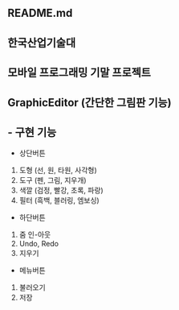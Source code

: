 ## README.md

## 한국산업기술대
## 모바일 프로그래밍 기말 프로젝트
## GraphicEditor (간단한 그림판 기능)

## - 구현 기능
- 상단버튼
1. 도형 (선, 원, 타원, 사각형)
2. 도구 (펜, 그림, 지우개)
3. 색깔 (검정, 빨강, 초록, 파랑)
4. 필터 (흑백, 블러링, 엠보싱)

- 하단버튼
1. 줌 인-아웃
2. Undo, Redo
3. 지우기

- 메뉴버튼
1. 불러오기
2. 저장

